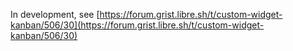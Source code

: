 In development, see [https://forum.grist.libre.sh/t/custom-widget-kanban/506/30](https://forum.grist.libre.sh/t/custom-widget-kanban/506/30)